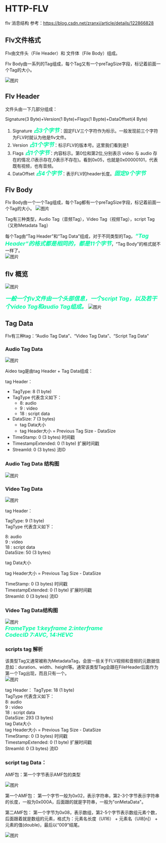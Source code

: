 <style>
strong {
    color:#00F9A5;
    size: 100px;
    margin: 0em;
    font-size: large;
    font-style: italic;
}
</style>

# HTTP-FLV

flv 消息结构 参考：https://blog.csdn.net/zranxi/article/details/122866828

## Flv文件格式
Flv由文件头（File Header）和 文件体（File Body）组成。

Flv Body由一系列的Tag组成，每个Tag又有一个preTagSize字段，标记着前面一个Tag的大小。


![图片](../assest/flv.png)

## Flv Header 
文件头由一下几部分组成：

Signature(3 Byte)+Version(1 Byte)+Flags(1 Bypte)+DataOffset(4 Byte)

1. Signature **占3个字节**：固定FLV三个字符作为标示。一般发现前三个字符为FLV时就认为他是flv文件。
2. Version **占1个字节**：标示FLV的版本号。这里我们看到是1
3. Flags **占1个字节**：内容标示。第0位和第2位,分别表示 video 与 audio 存在的情况.(1表示存在,0表示不存在)。看到0x05，也就是0x00000101，代表既有视频，也有音频。
4. DataOffset **占4个字节**：表示FLV的header长度。**固定9个字节**

## Flv Body
Flv Body由一个一个Tag组成，每个Tag都有一个preTagSize字段，标记着前面一个Tag的大小。
![图片](../assest/flv_body.png)

Tag有三种类型，Audio Tag（音频Tag），Video Tag（视频Tag），script Tag（又称Metadata Tag）

每个Tag由“Tag Header”和“Tag Data”组成，对于不同类型的Tag，**“Tag Header”的格式都是相同的，都是11个字节**，“Tag Body”的格式就不一样了。  
![图片](../assest/flv_tag.png)

## flv 概览
![图片](../assest/flv_tag2.png)

**一般一个flv文件由一个头部信息，一个script Tag，以及若干个video Tag和audio Tag组成。**
![图片](../assest/flv_body2.png)

## Tag Data
Flv有三种tag：“Audio Tag Data”、“Video Tag Data”、“Script Tag Data”

### Audio Tag Data
![图片](../assest/flv_audio_tag_data.png)

Aideo tag是由tag Header + Tag Data组成：

tag Header：
- TagType: 8 (1 byte)  
- TagType 代表含义如下：  
  - 8: audio  
  - 9 : video  
  - 18 : script data  
- DataSize: 7 (3 bytes)  
  - tag Data大小  
  - tag Header大小 = Previous Tag Size - DataSize  
- TimeStamp: 0 (3 bytes) 时间戳  
- TimestampExtended: 0 (1 byte) 扩展时间戳  
- StreamId: 0 (3 bytes) 流ID

### Audio Tag Data 结构图
![图片](../assest/flv_audio_tag_data2.png)


### Video Tag Data
![图片](../assest/flv_video_tag_data.png)

tag Header：

TagType: 9 (1 byte)  
TagType 代表含义如下：  

8: audio  
9 : video  
18 : script data  
DataSize: 50 (3 bytes)

tag Data大小

tag Header大小 = Previous Tag Size - DataSize

TimeStamp: 0 (3 bytes) 时间戳  
TimestampExtended: 0 (1 byte) 扩展时间戳  
StreamId: 0 (3 bytes) 流ID

### Video Tag Data结构图
![图片](../assest/flv_video_tag_data2.png)  
**FrameType 1:keyframe 2:interframe**  
**CodecID  7:AVC, 14:HEVC**

### scripts tag 解析
该类型Tag又通常被称为MetadataTag，会放一些关于FLV视频和音频的元数据信息如：duration、width、height等。通常该类型Tag会跟在FileHeader后面作为第一个Tag出现，而且只有一个。  
![图片](../assest/flv_script_tag_data.png)

tag Header：
TagType: 18 (1 byte)  
TagType 代表含义如下：  
8: audio  
9 : video  
18 : script data  
DataSize: 293 (3 bytes)  
tag Data大小  
tag Header大小 = Previous Tag Size - DataSize  
TimeStamp: 0 (3 bytes) 时间戳  
TimestampExtended: 0 (1 byte) 扩展时间戳  
StreamId: 0 (3 bytes) 流ID  

### script tag Data：
AMF包：第一个字节表示AMF包的类型

![图片](../assest/flv_script_tag_data2.png)

第一个AMF包：
第一个字节一般为0x02，表示字符串，第2-3个字节表示字符串的长度，一般为0x000A，后面跟的就是字符串，一般为"onMetaData"。

第二AMF包：
第一个字节为0x08，表示数组，第2-5个字节表示数组元素个数，后面跟着就是数组的元素，格式为：元素名长度（UI16） + 元素名（UI8[n]） + 元素的值(double)，最后以“009”结尾。

![图片](../assests/../assest/flv_script_tag_data3.png)